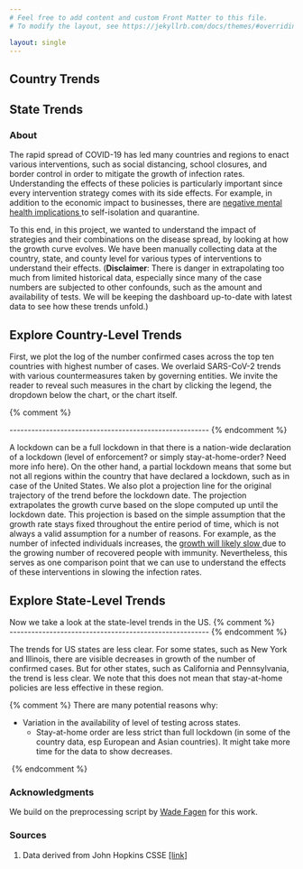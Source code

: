 ```yaml
---
# Feel free to add content and custom Front Matter to this file.
# To modify the layout, see https://jekyllrb.com/docs/themes/#overriding-theme-defaults

layout: single
---
```

<div class="chart-grid">

<div>
<h2 class="centered">Country Trends</h2>
<div id="country_vis"></div>
</div>

<div>
<h2 class="centered">State Trends</h2>
<div id="state_vis"></div>
</div>
</div>

<h3>About</h3>
<p>
    The rapid spread of COVID-19 has led many countries and regions to enact various interventions, such as social
    distancing, school closures, and border control in order to mitigate the growth of infection rates. Understanding the effects
    of these policies is particularly important since every intervention strategy comes with its side effects.
    For example, in addition to the economic impact to businesses, there are
    <a href="https://www.thelancet.com/journals/lancet/article/PIIS0140-6736(20)30460-8/fulltext">
    negative mental health implications
    </a> to self-isolation and quarantine.
</p>
<p>
    To this end, in this project, we wanted to understand the impact of strategies and their combinations on the disease
    spread, by looking at how the growth curve evolves. We have been manually collecting data at the country, state, and
    county level for various types of interventions to understand their effects. (<b>Disclaimer</b>: There is danger in
    extrapolating too much from limited historical data, especially since many of the case numbers are subjected to
    other confounds, such as the amount and availability of tests. We will be keeping the dashboard up-to-date with
    latest data to see how these trends unfold.)
</p>

<h2 id="country_vis_section">Explore Country-Level Trends</h2>
<p>
    First, we plot the log of the number confirmed cases across the top ten countries with highest number of cases. We
    overlaid SARS-CoV-2 trends with various countermeasures taken by governing entities. We invite the reader to reveal
    such measures in the chart by clicking the legend, the dropdown below the chart, or the chart itself.
</p>
 
{% comment %} 
<div id="country_vis" class="overflow-center"></div>
-------------------------------------------------------
{% endcomment %} 

<p>
    A lockdown can be a full lockdown in that there is a nation-wide declaration of a lockdown (level of enforcement? or
    simply stay-at-home-order? Need more info here). On the other hand, a partial lockdown means that some but not all
    regions within the country that have declared a lockdown, such as in case of the United States. We also plot a
    projection line for the original trajectory of the trend before the lockdown date. The projection extrapolates the
    growth curve based on the slope computed up until the lockdown date. This projection is based on the simple
    assumption that the growth rate stays fixed throughout the entire period of time, which is not always a valid
    assumption for a number of reasons. For example, as the number of infected individuals increases, the
    <a href="https://www.washingtonpost.com/graphics/2020/world/corona-simulator/">
    growth will likely slow
    </a>
    due to the growing number of recovered people with immunity. Nevertheless, this serves as one comparison point that
    we can use to understand the effects of these interventions in slowing the infection rates.
</p>

<h2 id="state_vis_section">Explore State-Level Trends</h2>
Now we take a look at the state-level trends in the US. 
{% comment %} 
<div id="state_vis" class="overflow-center"></div>
-------------------------------------------------------
{% endcomment %} 

The trends for US states are less clear. For some states, such as New York and
Illinois, there are visible decreases in growth of the number of confirmed
cases. But for other states, such as California and Pennsylvania, the trend is
less clear. We note that this does not mean that stay-at-home policies are less
effective in these region. 

{% comment %} 
There are many potential reasons why: 
- Variation in the availability of level of testing across states.
	- Stay-at-home order are less strict than full lockdown (in some of the country data, esp European and Asian countries). It might take more time for the data to show decreases.
 <div style="display: inline-block;">
	<div id="state_big_changes" style="width: 40%;"></div>
	<div id="state_minimal_changes" style="width: 40%;"></div>
</div>
{% endcomment %} 

<h3>Acknowledgments</h3>
<p>
We build on the preprocessing script by
<a href="https://github.com/wadefagen/91-DIVOC/blob/master/pages/covid-visualization/processData.py">Wade Fagen</a>
for this work.
</p>

<h3 id="references">Sources</h3>
<ol id="references-list" class="references">
    <li id="jhu_data" class="title">
    Data derived from John Hopkins CSSE <a href="https://github.com/CSSEGISandData/COVID-19">[link]</a>
    </li>
</ol>
